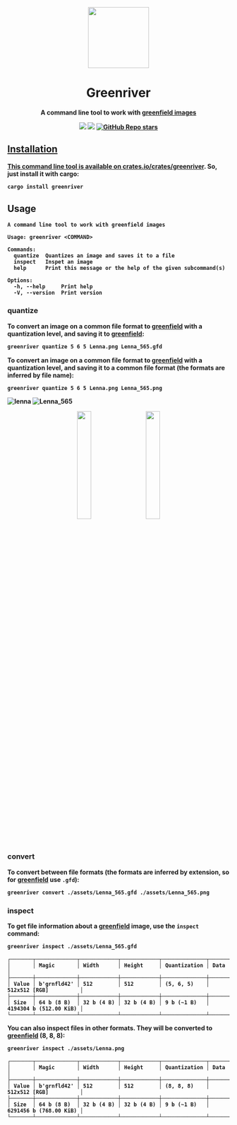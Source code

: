 <p align="center">
    <img src=https://cdn0.iconfinder.com/data/icons/landscape-collection/383/mountain_river-512.png width=138/>
</p>

<h1 align="center">Greenriver</h1>

<p align="center"><strong>A command line tool to work with <a href="https://github.com/Tomcat-42/greenfield">greenfield images</a</strong></p>

<div align="center">
    <a href="https://crates.io/crates/greenriver" target="_blank">
    <img src="https://img.shields.io/crates/v/greenriver"></a>
    <a href="https://docs.rs/greenriver" target="_blank">
    <img src="https://img.shields.io/docsrs/greenriver"></a>
    <a href="https://github.com/Tomcat-42/greenriver" target="_blank">
    <img alt="GitHub Repo stars" src="https://img.shields.io/github/stars/Tomcat-42/greenriver?style=social">
</div>

## Installation

This command line tool is available on
[crates.io/crates/greenriver](https://crates.io/crates/greenriver). So, just install it with
cargo:

```bash
cargo install greenriver
```

## Usage

```text
A command line tool to work with greenfield images

Usage: greenriver <COMMAND>

Commands:
  quantize  Quantizes an image and saves it to a file
  inspect   Inspet an image
  help      Print this message or the help of the given subcommand(s)

Options:
  -h, --help     Print help
  -V, --version  Print version
```

### quantize

To convert an image on a common file format to [greenfield](docs.rs/greenfield)
with a quantization level, and saving it to [greenfield](docs.rs/greenfield):

```bash
greenriver quantize 5 6 5 Lenna.png Lenna_565.gfd
```

To convert an image on a common file format to [greenfield](docs.rs/greenfield)
with a quantization level, and saving it to a common file format (the formats
are inferred by file name):

```bash
greenriver quantize 5 6 5 Lenna.png Lenna_565.png
```
![lenna]()
![Lenna_565]()

<p align="center">
  <img  src="https://user-images.githubusercontent.com/44649669/213846678-7d655eb4-2f45-431c-9eac-5a2bebd507bc.png" width="25%">
&nbsp; &nbsp; &nbsp; &nbsp;
  <img src="https://user-images.githubusercontent.com/44649669/215276748-2a45cfdb-d4e7-4adb-a015-49fc576cc244.png" width="25%">
</p>

### convert

To convert between file formats (the formats are inferred by extension, so for [greenfield](docs.rs/greenfield) use `.gfd`):

```bash
greenriver convert ./assets/Lenna_565.gfd ./assets/Lenna_565.png
```

### inspect

To get file information about a [greenfield](docs.rs/greenfield) image, use the `inspect` command:

```bash
greenriver inspect ./assets/Lenna_565.gfd
```

```text
┌───────┬─────────────┬────────────┬────────────┬──────────────┬────────────────────────┐
│       │ Magic       │ Width      │ Height     │ Quantization │ Data                   │
├───────┼─────────────┼────────────┼────────────┼──────────────┼────────────────────────┤
│ Value │ b'grnfld42' │ 512        │ 512        │ (5, 6, 5)    │ 512x512 [RGB]          │
├───────┼─────────────┼────────────┼────────────┼──────────────┼────────────────────────┤
│ Size  │ 64 b (8 B)  │ 32 b (4 B) │ 32 b (4 B) │ 9 b (~1 B)   │ 4194304 b (512.00 KiB) │
└───────┴─────────────┴────────────┴────────────┴──────────────┴────────────────────────┘
```

You can also inspect files in other formats. They will be converted to [greenfield](docs.rs/greenfield) (8, 8, 8):

```bash
greenriver inspect ./assets/Lenna.png
```

```text
┌───────┬─────────────┬────────────┬────────────┬──────────────┬────────────────────────┐
│       │ Magic       │ Width      │ Height     │ Quantization │ Data                   │
├───────┼─────────────┼────────────┼────────────┼──────────────┼────────────────────────┤
│ Value │ b'grnfld42' │ 512        │ 512        │ (8, 8, 8)    │ 512x512 [RGB]          │
├───────┼─────────────┼────────────┼────────────┼──────────────┼────────────────────────┤
│ Size  │ 64 b (8 B)  │ 32 b (4 B) │ 32 b (4 B) │ 9 b (~1 B)   │ 6291456 b (768.00 KiB) │
└───────┴─────────────┴────────────┴────────────┴──────────────┴────────────────────────┘
```
